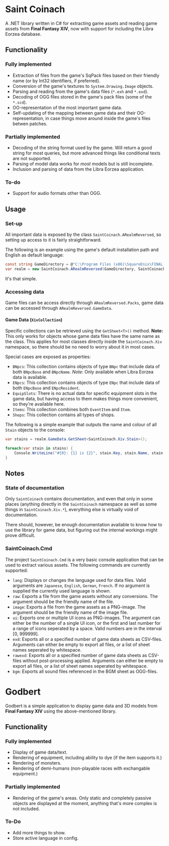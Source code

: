 # Saint Coinach

A .NET library written in C# for extracting game assets and reading game assets from **Final Fantasy XIV**, now with support for including the Libra Eorzea database.

## Functionality 
### Fully implemented

* Extraction of files from the game's SqPack files based on their friendly name (or by Int32 identifiers, if preferred).
* Conversion of the game's textures to `System.Drawing.Image` objects.
* Parsing and reading from the game's data files (`*.exh` and `*.exd`).
* Decoding of OGG files stored in the game's pack files (some of the `*.scd`).
* OO-representation of the most important game data.
* Self-updating of the mapping between game data and their OO-representation, in case things move around inside the game's files betwen patches.

### Partially implemented

* Decoding of the string format used by the game. Will return a good string for most queries, but more advanced things like conditional texts are not supported.
* Parsing of model data works for *most* models but is still incomplete.
* Inclusion and parsing of data from the Libra Eorzea application.

### To-do

* Support for audio formats other than OGG.


## Usage

### Set-up

All important data is exposed by the class `SaintCoinach.ARealmReversed`, so setting up access to it is fairly straightforward.

The following is an example using the game's default installation path and English as default language:

```C#
const string GameDirectory = @"C:\Program Files (x86)\SquareEnix\FINAL FANTASY XIV - A Realm Reborn";
var realm = new SaintCoinach.ARealmReversed(GameDirectory, SaintCoinach.Ex.Language.English);
```

It's that simple.

### Accessing data

Game files can be access directly through `ARealmReversed.Packs`, game data can be accessed through `ARealmReversed.GameData`.

#### Game Data (`XivCollection`)

Specific collections can be retrieved using the `GetSheet<T>()` method.
**Note:** This only works for objects whose game data files have the same name as the class. This applies for most classes directly inside the `SaintCoinach.Xiv` namespace, so there should be no need to worry about it in most cases.

Special cases are exposed as properties:

* `BNpcs`: This collection contains objects of type `BNpc` that include data of both `BNpcBase` and `BNpcName`. *Note:* Only available when Libra Eorzea data is available.
* `ENpcs`: This collection contains objects of type `ENpc` that include data of both `ENpcBase` and `ENpcResident`.
* `EquipSlots`: There is no actual data for specific equipment slots in the game data, but having access to them makes things more convenient, so they're available here.
* `Items`: This collection combines both `EventItem` and `Item`.
* `Shops`: This collection contains all types of shops.

The following is a simple example that outputs the name and colour of all `Stain` objects to the console:

```C#
var stains = realm.GameData.GetSheet<SaintCoinach.Xiv.Stain>();

foreach(var stain in stains) {
    Console.WriteLine("#{0}: {1} is {2}", stain.Key, stain.Name, stain.Color);
}
```

## Notes

### State of documentation

Only `SaintCoinach` contains documentation, and even that only in some places (anything directly in the `SaintCoinach` namespace as well as some things in `SaintCoinach.Xiv.*`), everything else is virtually void of documentation.

There should, however, be enough documentation available to know how to use the library for game data, but figuring out the internal workings might prove difficult.

### SaintCoinach.Cmd

The project `SaintCoinach.Cmd` is a very basic console application that can be used to extract various assets.
The following commands are currently supported:

* `lang`: Displays or changes the language used for data files. Valid arguments are `Japanese`, `English`, `German`, `French`. If no argument is supplied the currently used language is shown.
* `raw`: Exports a file from the game assets without any conversions. The argument should be the friendly name of the file.
* `image`: Exports a file from the game assets as a PNG-image. The argument should be the friendly name of the image file.
* `ui`: Exports one or multiple UI icons as PNG-images. The argument can either be the number of a single UI icon, or the first and last number for a range of icons seperated by a space. Valid numbers are in the interval [0, 999999].
* `exd`: Exports all or a specified number of game data sheets as CSV-files. Arguments can either be empty to export all files, or a list of sheet names seperated by whitespace.
* `rawexd`: Exports all or a specified number of game data sheets as CSV-files without post-processing applied. Arguments can either be empty to export all files, or a list of sheet names seperated by whitespace.
* `bgm`: Exports all sound files referenced in the BGM sheet as OGG-files.

# Godbert

Godbert is a simple application to display game data and 3D models from **Final Fantasy XIV** using the above-mentioned library.

## Functionality 
### Fully implemented

* Display of game data/text.
* Rendering of equipment, including ability to dye (if the item supports it.)
* Rendering of monsters.
* Rendering of demi-humans (non-playable races with exchangable equipment.)

### Partially implemented

* Rendering of the game's areas. Only static and completely passive objects are displayed at the moment, anything that's more complex is not included.

### To-Do

* Add more things to show.
* Store active language in config.
